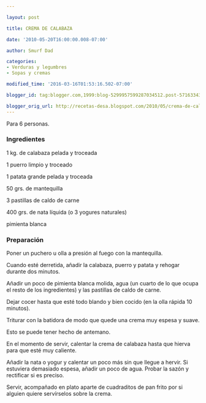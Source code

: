 ```yaml
---

layout: post

title: CREMA DE CALABAZA

date: '2010-05-20T16:00:00.008-07:00'

author: Smurf Dad

categories:
- Verduras y legumbres
- Sopas y cremas

modified_time: '2016-03-16T01:53:16.502-07:00'

blogger_id: tag:blogger.com,1999:blog-5299957599287034512.post-5716334306195193333

blogger_orig_url: http://recetas-desa.blogspot.com/2010/05/crema-de-calabaza.html
---
```


Para 6 personas.

<h3>Ingredientes</h3>

1 kg. de calabaza pelada y troceada

1 puerro limpio y troceado

1 patata grande pelada y troceada

50 grs. de mantequilla

3 pastillas de caldo de carne

400 grs. de nata líquida (o 3 yogures naturales)

pimienta blanca

<h3>Preparación</h3>

Poner un puchero u olla a presión al fuego con la mantequilla.

Cuando esté derretida, añadir la calabaza, puerro y patata y rehogar durante dos minutos.

Añadir un poco de pimienta blanca molida, agua (un cuarto de lo que ocupa el resto de los ingredientes) y las pastillas de caldo de carne.

Dejar cocer hasta que esté todo blando y bien cocido (en la olla rápida 10 minutos).

Triturar con la batidora de modo que quede una crema muy espesa y suave.

Esto se puede tener hecho de antemano.

En el momento de servir, calentar la crema de calabaza hasta que hierva para que esté muy caliente.

Añadir la nata o yogur y calentar un poco más sin que llegue a hervir. Si estuviera demasiado espesa, añadir un poco de agua. Probar la sazón y rectificar si es preciso.

Servir, acompañado en plato aparte de cuadraditos de pan frito por si alguien quiere servírselos sobre la crema.

